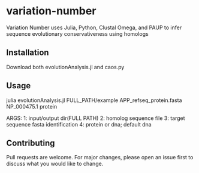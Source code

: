 # variation-number

Variation Number uses Julia, Python, Clustal Omega, and PAUP to infer sequence evolutionary conservativeness using homologs

## Installation

Download both evolutionAnalysis.jl and caos.py

## Usage

julia evolutionAnalysis.jl FULL_PATH/example APP_refseq_protein.fasta NP_000475.1 protein

ARGS:
1: input/output dir(FULL PATH)
2: homolog sequence file
3: target sequence fasta identification
4: protein or dna; default dna

## Contributing
Pull requests are welcome. For major changes, please open an issue first to discuss what you would like to change.
